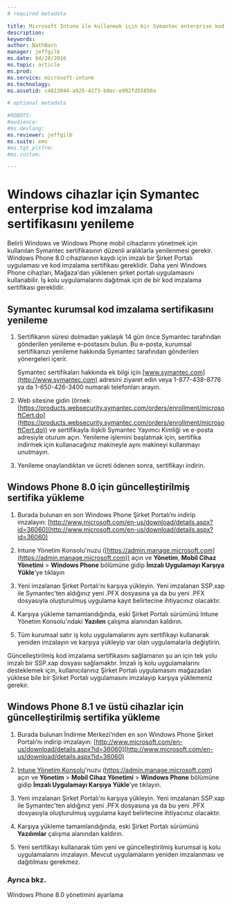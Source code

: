 ```yaml
---
# required metadata

title: Microsoft Intune ile kullanmak için bir Symantec enterprise kod imzalama sertifikasını yenileme | Microsoft Intune
description:
keywords:
author: NathBarn
manager: jeffgilb
ms.date: 04/28/2016
ms.topic: article
ms.prod:
ms.service: microsoft-intune
ms.technology:
ms.assetid: c4813044-a925-4273-b0ec-e992fd55850a

# optional metadata

#ROBOTS:
#audience:
#ms.devlang:
ms.reviewer: jeffgilb
ms.suite: ems
#ms.tgt_pltfrm:
#ms.custom:

---
```


# Windows cihazlar için Symantec enterprise kod imzalama sertifikasını yenileme

Belirli Windows ve Windows Phone mobil cihazlarını yönetmek için kullanılan Symantec sertifikasının düzenli aralıklarla yenilenmesi gerekir. Windows Phone 8.0 cihazlarının kaydı için imzalı bir Şirket Portalı uygulaması ve kod imzalama sertifikası gereklidir. Daha yeni Windows Phone cihazları, Mağaza'dan yüklenen şirket portalı uygulamasını kullanabilir. İş kolu uygulamalarını dağıtmak için de bir kod imzalama sertifikası gereklidir.

## Symantec kurumsal kod imzalama sertifikasını yenileme

1.  Sertifikanın süresi dolmadan yaklaşık 14 gün önce Symantec tarafından gönderilen yenileme e-postasını bulun. Bu e-posta, kurumsal sertifikanızı yenileme hakkında Symantec tarafından gönderilen yönergeleri içerir.

    Symantec sertifikaları hakkında ek bilgi için [www.symantec.com](http://www.symantec.com) adresini ziyaret edin veya 1-877-438-8776 ya da 1-650-426-3400 numaralı telefonları arayın.

2.  Web sitesine gidin (örnek: [https://products.websecurity.symantec.com/orders/enrollment/microsoftCert.do](https://products.websecurity.symantec.com/orders/enrollment/microsoftCert.do)) ve sertifikayla ilişkili Symantec Yayımcı Kimliği ve e-posta adresiyle oturum açın. Yenileme işlemini başlatmak için, sertifika indirmek için kullanacağınız makineyle aynı makineyi kullanmayı unutmayın.

3.  Yenileme onaylandıktan ve ücreti ödenen sonra, sertifikayı indirin.

## Windows Phone 8.0 için güncelleştirilmiş sertifika yükleme

1.  Burada bulunan en son Windows Phone Şirket Portalı’nı indirip imzalayın: [http://www.microsoft.com/en-us/download/details.aspx?id=36060](http://www.microsoft.com/en-us/download/details.aspx?id=36060)

2.  Intune Yönetim Konsolu'nuzu ([https://admin.manage.microsoft.com](https://admin.manage.microsoft.com)) açın ve **Yönetim**, **Mobil Cihaz Yönetimi** &gt; **Windows Phone** bölümüne gidip **İmzalı Uygulamayı Karşıya Yükle**’ye tıklayın

3.  Yeni imzalanan Şirket Portalı'nı karşıya yükleyin. Yeni imzalanan SSP.xap ile Symantec'ten aldığınız yeni .PFX dosyasına ya da bu yeni .PFX dosyasıyla oluşturulmuş uygulama kayıt belirtecine ihtiyacınız olacaktır.

4.  Karşıya yükleme tamamlandığında, eski Şirket Portalı sürümünü Intune Yönetim Konsolu'ndaki **Yazılım** çalışma alanından kaldırın.

5.  Tüm kurumsal satır iş kolu uygulamalarını aynı sertifikayı kullanarak yeniden imzalayın ve karşıya yükleyip var olan uygulamalarla değiştirin.

Güncelleştirilmiş kod imzalama sertifikasını sağlamanın şu an için tek yolu imzalı bir SSP.xap dosyası sağlamaktır. İmzalı iş kolu uygulamalarını desteklemek için, kullanıcılarınız Şirket Portalı uygulamasını mağazadan yüklese bile bir Şirket Portalı uygulamasını imzalayıp karşıya yüklemeniz gerekir.

## Windows Phone 8.1 ve üstü cihazlar için güncelleştirilmiş sertifika yükleme

1.  Burada bulunan İndirme Merkezi’nden en son Windows Phone Şirket Portalı’nı indirip imzalayın: [http://www.microsoft.com/en-us/download/details.aspx?id=36060](http://www.microsoft.com/en-us/download/details.aspx?id=36060)

2.  [Intune Yönetim Konsolu](https://admin.manage.microsoft.com)'nuzu (https://admin.manage.microsoft.com) açın ve **Yönetim** &gt; **Mobil Cihaz Yönetimi** &gt; **Windows Phone** bölümüne gidip **İmzalı Uygulamayı Karşıya Yükle**’ye tıklayın.

3.  Yeni imzalanan Şirket Portalı'nı karşıya yükleyin. Yeni imzalanan SSP.xap ile Symantec'ten aldığınız yeni .PFX dosyasına ya da bu yeni .PFX dosyasıyla oluşturulmuş uygulama kayıt belirtecine ihtiyacınız olacaktır.

4.  Karşıya yükleme tamamlandığında, eski Şirket Portalı sürümünü **Yazılımlar** çalışma alanından kaldırın.

5.  Yeni sertifikayı kullanarak tüm yeni ve güncelleştirilmiş kurumsal iş kolu uygulamalarını imzalayın. Mevcut uygulamaların yeniden imzalanması ve dağıtılması gerekmez.


### Ayrıca bkz.
Windows Phone 8.0 yönetimini ayarlama


<!--HONumber=May16_HO2-->


